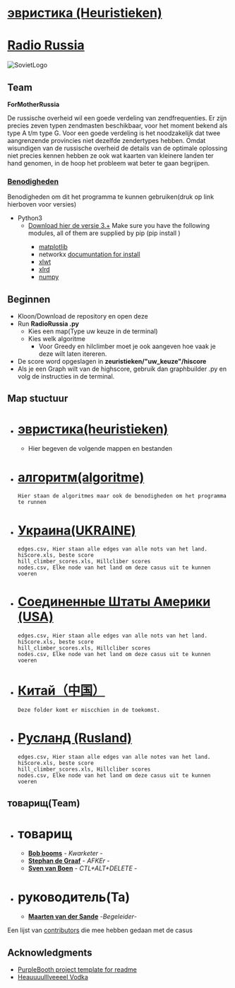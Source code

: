 # [эвристика (Heuristieken)](http://heuristieken.nl/wiki/index.php?title=Radio_Russia)


# [Radio Russia](https://www.youtube.com/watch?v=U06jlgpMtQs)



![SovietLogo](http://www.cnclabs.com/redalert2/images/sovietlogo_small.jpg)
## **Team**
**ForMotherRussia**

De russische overheid wil een goede verdeling van zendfrequenties. 
Er zijn precies zeven typen zendmasten beschikbaar, voor het moment bekend als type A t/m type G. 
Voor een goede verdeling is het noodzakelijk dat twee aangrenzende provincies niet dezelfde zendertypes hebben.
Omdat wisundigen van de russische overheid de details van de optimale oplossing niet precies kennen hebben ze ook wat kaarten van kleinere landen ter hand genomen, in de hoop het probleem wat beter te gaan begrijpen.

### [Benodigheden](https://github.com/SvenvBoven/zeuristieken/blob/master/requirements.txt)

Benodigheden om dit het programma te kunnen gebruiken(druk op link hierboven voor versies)
+ Python3
  +   [Download hier de versie 3.+](https://www.python.org/downloads/windows)
    Make sure you have the following modules, all of them are supplied by pip (pip install <package>)
       + [matplotlib](https://matplotlib.org/)
       + networkx [documuntation for install](https://networkx.github.io/documentation/stable/install.html)
       + [xlwt](https://pypi.python.org/pypi/xlwt)
       + [xlrd](https://pypi.python.org/pypi/xlrd)
       + [numpy](http://www.numpy.org/)

## Beginnen

+ Kloon/Download de repository en open deze
+ Run **RadioRussia .py**
  + Kies een map(Type uw keuze in de terminal)
  + Kies welk algoritme
    +  Voor Greedy en hilclimber moet je ook aangeven hoe vaak je deze wilt laten itereren.
 + De score word opgeslagen in **zeuristieken/"uw_keuze"/hiscore**
 + Als je een Graph wilt van de highscore, gebruik dan graphbuilder .py en volg de instructies in de terminal.




## Map stuctuur  

- # [эвристика(heuristieken)](https://github.com/SvenvBoven/zeuristieken)
  - Hier begeven de volgende mappen en bestanden

- # [алгоритм(algoritme)](https://github.com/SvenvBoven/zeuristieken/tree/master/Algoritmes)
    ```
    Hier staan de algoritmes maar ook de benodigheden om het programma te runnen 
    ```
- # [Украина(UKRAINE)](https://github.com/SvenvBoven/zeuristieken/tree/master/UKRAINE)
    ```
   edges.csv, Hier staan alle edges van alle nots van het land.
   hiScore.xls, beste score
   hill_climber_scores.xls, Hillcliber scores
   nodes.csv, Elke node van het land om deze casus uit te kunnen voeren
   ```

- # [Соединенные Штаты Америки (USA)](https://github.com/SvenvBoven/zeuristieken/tree/master/USA)
    ```
   edges.csv, Hier staan alle edges van alle nots van het land.
   hiScore.xls, beste score
   hill_climber_scores.xls, Hillcliber scores
   nodes.csv, Elke node van het land om deze casus uit te kunnen voeren
    ```

- # [Китай（中国）]()
    ```
    Deze folder komt er miscchien in de toekomst.
    ```

- # [Русланд (Rusland)](https://github.com/SvenvBoven/zeuristieken/tree/master/Rusland)
    ```
   edges.csv, Hier staan alle edges van alle notes van het land.
   hiScore.xls, beste score
   hill_climber_scores.xls, Hillcliber scores
   nodes.csv, Elke node van het land om deze casus uit te kunnen voeren
    ```



## товарищ(Team)
+ # товарищ
  + [**Bob booms**](https://github.com/SvenvBoven) - *Kwarketer* -
  + [**Stephan de Graaf**](https://github.com/maaker48) - *AFKEr* -
  + [**Sven van Boen**](https://github.com/SvenvBoven) - *CTL+ALT+DELETE* -
+ # руководитель(Ta)
  + [**Maarten van der Sande**](https://github.com/Maarten-vd-Sande) -*Begeleider*-
 
Een lijst van  [contributors](https://github.com/SvenvBoven/zeuristieken/graphs/contributors) die mee hebben gedaan met de casus


## Acknowledgments


* [PurpleBooth project template for readme](https://gist.github.com/PurpleBooth/109311bb0361f32d87a2)
* [Heauuuulllveeeel Vodka](http://vodka-beluga.com/)
